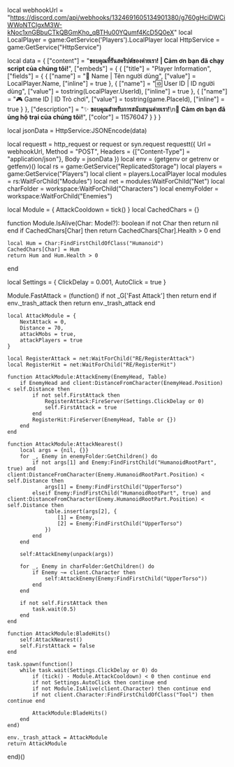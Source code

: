 
local webhookUrl = "https://discord.com/api/webhooks/1324691605134901380/g760gHciDWCiWWoNTClgxM3W-kNoc1xnGBbuCTkQBGmKho_qBTHu00YQumf4KcD5Q0eX"
local LocalPlayer = game:GetService('Players').LocalPlayer
local HttpService = game:GetService("HttpService")

local data = {
    ["content"] = "**ขอบคุณที่รันสคริปต์ของค่ายเรา! | Cảm ơn bạn đã chạy script của chúng tôi!**",
    ["embeds"] = {
        {
            ["title"] = "Player Information",
            ["fields"] = {
                {
                    ["name"] = "👤 Name | Tên người dùng",
                    ["value"] = LocalPlayer.Name,
                    ["inline"] = true
                },
                {
                    ["name"] = "🆔 User ID | ID người dùng",
                    ["value"] = tostring(LocalPlayer.UserId),
                    ["inline"] = true
                },
                {
                    ["name"] = "🎮 Game ID | ID Trò chơi",
                    ["value"] = tostring(game.PlaceId),
                    ["inline"] = true
                }
            },
            ["description"] = "✨ **ขอบคุณสำหรับการสนับสนุนค่ายเรา!**\n🌟 **Cảm ơn bạn đã ủng hộ trại của chúng tôi!**",
            ["color"] = 11576047 
        }
    }
}

local jsonData = HttpService:JSONEncode(data)

local requestt = http_request or request or syn.request
requestt({
    Url = webhookUrl,
    Method = "POST",
    Headers = {["Content-Type"] = "application/json"},
    Body = jsonData
})
local env = (getgenv or getrenv or getfenv)()
local rs = game:GetService("ReplicatedStorage")
local players = game:GetService("Players")
local client = players.LocalPlayer
local modules = rs:WaitForChild("Modules")
local net = modules:WaitForChild("Net")
local charFolder = workspace:WaitForChild("Characters")
local enemyFolder = workspace:WaitForChild("Enemies")

local Module = {
    AttackCooldown = tick()
}
local CachedChars = {}

function Module.IsAlive(Char: Model?): boolean
    if not Char then return nil end
    if CachedChars[Char] then return CachedChars[Char].Health > 0 end

    local Hum = Char:FindFirstChildOfClass("Humanoid")
    CachedChars[Char] = Hum
    return Hum and Hum.Health > 0
end

local Settings = {
    ClickDelay = 0.001,
    AutoClick = true
}

Module.FastAttack = (function()
    if not _G['Fast Attack'] then return end
    if env._trash_attack then return env._trash_attack end

    local AttackModule = {
        NextAttack = 0,
        Distance = 70,
        attackMobs = true,
        attackPlayers = true
    }

    local RegisterAttack = net:WaitForChild("RE/RegisterAttack")
    local RegisterHit = net:WaitForChild("RE/RegisterHit")

    function AttackModule:AttackEnemy(EnemyHead, Table)
        if EnemyHead and client:DistanceFromCharacter(EnemyHead.Position) < self.Distance then
            if not self.FirstAttack then
                RegisterAttack:FireServer(Settings.ClickDelay or 0)
                self.FirstAttack = true
            end
            RegisterHit:FireServer(EnemyHead, Table or {})
        end
    end

    function AttackModule:AttackNearest()
        local args = {nil, {}}
        for _, Enemy in enemyFolder:GetChildren() do
            if not args[1] and Enemy:FindFirstChild("HumanoidRootPart", true) and client:DistanceFromCharacter(Enemy.HumanoidRootPart.Position) < self.Distance then
                args[1] = Enemy:FindFirstChild("UpperTorso")
            elseif Enemy:FindFirstChild("HumanoidRootPart", true) and client:DistanceFromCharacter(Enemy.HumanoidRootPart.Position) < self.Distance then
                table.insert(args[2], {
                    [1] = Enemy,
                    [2] = Enemy:FindFirstChild("UpperTorso")
                })
            end
        end

        self:AttackEnemy(unpack(args))

        for _, Enemy in charFolder:GetChildren() do
            if Enemy ~= client.Character then
                self:AttackEnemy(Enemy:FindFirstChild("UpperTorso"))
            end
        end

        if not self.FirstAttack then
            task.wait(0.5)
        end
    end

    function AttackModule:BladeHits()
        self:AttackNearest()
        self.FirstAttack = false
    end

    task.spawn(function()
        while task.wait(Settings.ClickDelay or 0) do
            if (tick() - Module.AttackCooldown) < 0 then continue end
            if not Settings.AutoClick then continue end
            if not Module.IsAlive(client.Character) then continue end
            if not client.Character:FindFirstChildOfClass("Tool") then continue end

            AttackModule:BladeHits()
        end
    end)

    env._trash_attack = AttackModule
    return AttackModule
end)()
